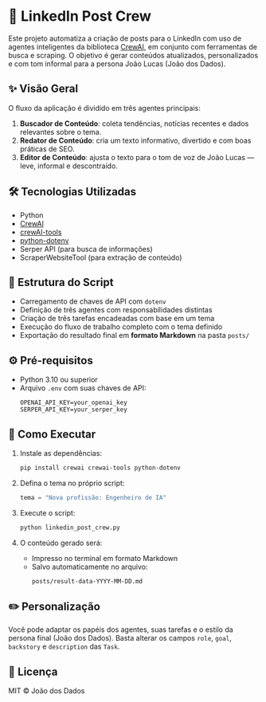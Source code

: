 # 🤖 LinkedIn Post Crew

Este projeto automatiza a criação de posts para o LinkedIn com uso de agentes inteligentes da biblioteca [CrewAI](https://docs.crewai.com/), em conjunto com ferramentas de busca e scraping. O objetivo é gerar conteúdos atualizados, personalizados e com tom informal para a persona João Lucas (João dos Dados).

## ✨ Visão Geral

O fluxo da aplicação é dividido em três agentes principais:

1. **Buscador de Conteúdo**: coleta tendências, notícias recentes e dados relevantes sobre o tema.
2. **Redator de Conteúdo**: cria um texto informativo, divertido e com boas práticas de SEO.
3. **Editor de Conteúdo**: ajusta o texto para o tom de voz de João Lucas — leve, informal e descontraído.

## 🛠️ Tecnologias Utilizadas

- Python
- [CrewAI](https://pypi.org/project/crewai/)
- [crewAI-tools](https://pypi.org/project/crewai-tools/)
- [python-dotenv](https://pypi.org/project/python-dotenv/)
- Serper API (para busca de informações)
- ScraperWebsiteTool (para extração de conteúdo)

## 📁 Estrutura do Script

- Carregamento de chaves de API com `dotenv`
- Definição de três agentes com responsabilidades distintas
- Criação de três tarefas encadeadas com base em um tema
- Execução do fluxo de trabalho completo com o tema definido
- Exportação do resultado final em **formato Markdown** na pasta `posts/`

## ⚙️ Pré-requisitos

- Python 3.10 ou superior
- Arquivo `.env` com suas chaves de API:
  ```
  OPENAI_API_KEY=your_openai_key
  SERPER_API_KEY=your_serper_key
  ```

## 🚀 Como Executar

1. Instale as dependências:
   ```bash
   pip install crewai crewai-tools python-dotenv
   ```

2. Defina o tema no próprio script:
   ```python
   tema = "Nova profissão: Engenheiro de IA"
   ```

3. Execute o script:
   ```bash
   python linkedin_post_crew.py
   ```

4. O conteúdo gerado será:
   - Impresso no terminal em formato Markdown
   - Salvo automaticamente no arquivo:
     ```
     posts/result-data-YYYY-MM-DD.md
     ```

## ✏️ Personalização

Você pode adaptar os papéis dos agentes, suas tarefas e o estilo da persona final (João dos Dados). Basta alterar os campos `role`, `goal`, `backstory` e `description` das `Task`.

## 📄 Licença

MIT © João dos Dados
